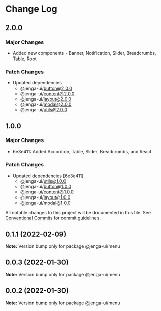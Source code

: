 # Change Log

## 2.0.0

### Major Changes

- Added new components - Banner, Notification, Slider, Breadcrumbs, Table, Root

### Patch Changes

- Updated dependencies
  - @jenga-ui/button@2.0.0
  - @jenga-ui/content@2.0.0
  - @jenga-ui/layout@2.0.0
  - @jenga-ui/modal@2.0.0
  - @jenga-ui/utils@2.0.0

## 1.0.0

### Major Changes

- 6e3e411: Added Accordion, Table, Slider, Breadcrumbs, and React

### Patch Changes

- Updated dependencies [6e3e411]
  - @jenga-ui/utils@1.0.0
  - @jenga-ui/button@1.0.0
  - @jenga-ui/content@1.0.0
  - @jenga-ui/layout@1.0.0
  - @jenga-ui/modal@1.0.0

All notable changes to this project will be documented in this file.
See [Conventional Commits](https://conventionalcommits.org) for commit guidelines.

## 0.1.1 (2022-02-09)

**Note:** Version bump only for package @jenga-ui/menu

## 0.0.3 (2022-01-30)

**Note:** Version bump only for package @jenga-ui/menu

## 0.0.2 (2022-01-30)

**Note:** Version bump only for package @jenga-ui/menu
